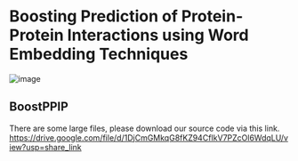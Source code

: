 # Boosting Prediction of Protein-Protein Interactions using Word Embedding Techniques
![image](https://user-images.githubusercontent.com/111304391/210916930-8b33f9cc-31a9-4005-a5d5-bf0a9afe3968.png)

## BoostPPIP
There are some large files, please download our source code via this link.
https://drive.google.com/file/d/1DjCmGMkqG8fKZ94CfIkV7PZcOl6WdqLU/view?usp=share_link
